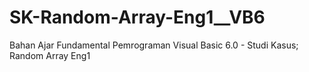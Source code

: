 # SK-Random-Array-Eng1__VB6
Bahan Ajar Fundamental Pemrograman Visual Basic 6.0 - Studi Kasus; Random Array Eng1
